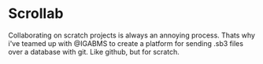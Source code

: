 # Scrollab
Collaborating on scratch projects is always an annoying process. Thats why i've teamed up with @IGABMS to create a platform for sending .sb3 files over a database with git. Like github, but for scratch.

